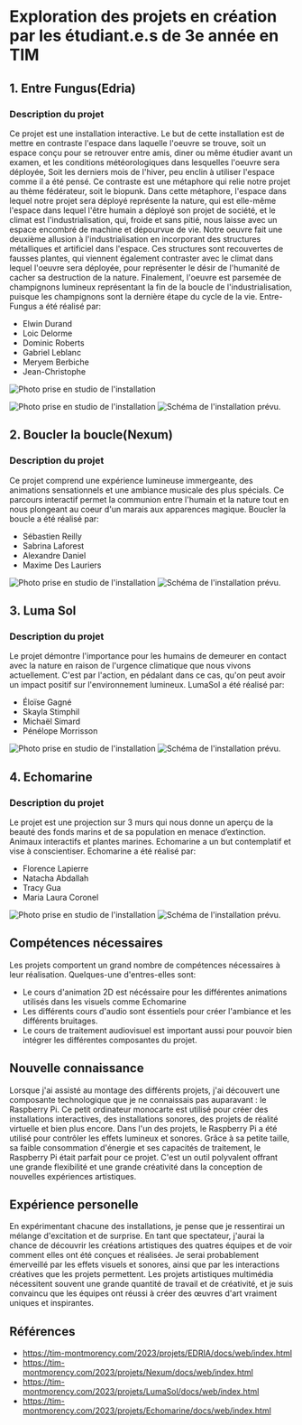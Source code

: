 # Exploration des projets en création par les étudiant.e.s de 3e année en TIM

## 1. Entre Fungus(Edria)
### Description du projet
Ce projet est une installation interactive. Le but de cette installation est de mettre en contraste l'espace dans laquelle l'oeuvre se trouve, soit un espace conçu pour se retrouver entre amis, diner ou même étudier avant un examen, et les conditions météorologiques dans lesquelles l'oeuvre sera déployée, Soit les derniers mois de l'hiver, peu enclin à utiliser l'espace comme il a été pensé. Ce contraste est une métaphore qui relie notre projet au thème fédérateur, soit le biopunk. Dans cette métaphore, l'espace dans lequel notre projet sera déployé représente la nature, qui est elle-même l'espace dans lequel l'être humain a déployé son projet de société, et le climat est l'industrialisation, qui, froide et sans pitié, nous laisse avec un espace encombré de machine et dépourvue de vie. Notre oeuvre fait une deuxième allusion à l'industrialisation en incorporant des structures métalliques et artificiel dans l'espace. Ces structures sont recouvertes de fausses plantes, qui viennent également contraster avec le climat dans lequel l'oeuvre sera déployée, pour représenter le désir de l'humanité de cacher sa destruction de la nature. Finalement, l'oeuvre est parsemée de champignons lumineux représentant la fin de la boucle de l'industrialisation, puisque les champignons sont la dernière étape du cycle de la vie. Entre-Fungus a été réalisé par:
- Elwin Durand
- Loic Delorme
- Dominic Roberts
- Gabriel Leblanc
- Meryem Berbiche
- Jean-Christophe

![Photo prise en studio de l'installation](<img src:="Photos/MYCELIUM_Edria_installation_studio.jpg" alt="studio" width="500" height="800">)

![Photo prise en studio de l'installation](Photos/MYCELIUM_Edria_installation_studio.jpg)
![Schéma de l'installation prévu.](Photos/MYCELIUM_Edria_schema.jpg)

## 2. Boucler la boucle(Nexum)
### Description du projet
Ce projet comprend une expérience lumineuse immergeante, des animations sensationnels et une ambiance musicale des plus spécials. Ce parcours interactif permet la communion entre l'humain et la nature tout en nous plongeant au coeur d'un marais aux apparences magique. Boucler la boucle a été réalisé par:
- Sébastien Reilly
- Sabrina Laforest
- Alexandre Daniel
- Maxime Des Lauriers

![Photo prise en studio de l'installation](Photos/MYCELIUM_Nexum_installation_studio.jpg)
![Schéma de l'installation prévu.](Photos/MYCELIUM_Nexum_schema.jpg)

## 3. Luma Sol
### Description du projet
Le projet démontre l'importance pour les humains de demeurer en contact avec la nature en raison de l'urgence climatique que nous vivons actuellement. C'est par l'action, en pédalant dans ce cas, qu'on peut avoir un impact positif sur l'environnement lumineux. LumaSol a été réalisé par:
- Éloïse Gagné
- Skayla Stimphil
- Michaël Simard
- Pénélope Morrisson

![Photo prise en studio de l'installation](Photos/MYCELIUM_Luma_sol_installation_studio.jpg)
![Schéma de l'installation prévu.](Photos/MYCELIUM_luma_sol_schema.jpg)

## 4. Echomarine
### Description du projet
Le projet est une projection sur 3 murs qui nous donne un aperçu de la beauté des fonds marins et de sa population en menace d’extinction. Animaux interactifs et plantes marines. Echomarine a un but contemplatif et vise à conscientiser. Echomarine a été réalisé par:
- Florence Lapierre
- Natacha Abdallah
- Tracy Gua
- Maria Laura Coronel

![Photo prise en studio de l'installation](Photos/MYCELIUM_Echomarine_installation_studio.jpg)
![Schéma de l'installation prévu.](Photos/MYCELIUM_Echomarine_schema.jpg)

## Compétences nécessaires
Les projets comportent un grand nombre de compétences nécessaires à leur réalisation. Quelques-une d'entres-elles sont:
- Le cours d'animation 2D est nécéssaire pour les différentes animations utilisés dans les visuels comme Echomarine
- Les différents cours d'audio sont éssentiels pour créer l'ambiance et les différents bruitages.
- Le cours de traitement audiovisuel est important aussi pour pouvoir bien intégrer les différentes composantes du projet. 
## Nouvelle connaissance
Lorsque j'ai assisté au montage des différents projets, j'ai découvert une composante technologique que je ne connaissais pas auparavant : le Raspberry Pi. Ce petit ordinateur monocarte est utilisé pour créer des installations interactives, des installations sonores, des projets de réalité virtuelle et bien plus encore. Dans l'un des projets, le Raspberry Pi a été utilisé pour contrôler les effets lumineux et sonores. Grâce à sa petite taille, sa faible consommation d'énergie et ses capacités de traitement, le Raspberry Pi était parfait pour ce projet. C'est un outil polyvalent offrant une grande flexibilité et une grande créativité dans la conception de nouvelles expériences artistiques.
## Expérience personelle
En expérimentant chacune des installations, je pense que je ressentirai un mélange d'excitation et de surprise. En tant que spectateur, j'aurai la chance de découvrir les créations artistiques des quatres équipes et de voir comment elles ont été conçues et réalisées. Je serai probablement émerveillé par les effets visuels et sonores, ainsi que par les interactions créatives que les projets permettent.  Les projets artistiques multimédia nécessitent souvent une grande quantité de travail et de créativité, et je suis convaincu que les équipes ont réussi à créer des œuvres d'art vraiment uniques et inspirantes.

## Références
- https://tim-montmorency.com/2023/projets/EDRIA/docs/web/index.html
- https://tim-montmorency.com/2023/projets/Nexum/docs/web/index.html
- https://tim-montmorency.com/2023/projets/LumaSol/docs/web/index.html
- https://tim-montmorency.com/2023/projets/Echomarine/docs/web/index.html

